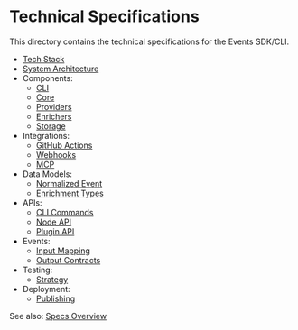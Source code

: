 # Technical Specifications

This directory contains the technical specifications for the Events SDK/CLI.

- [Tech Stack](./tech-stack.md)
- [System Architecture](./system-architecture.md)
- Components:
  - [CLI](./system-components/cli.md)
  - [Core](./system-components/core.md)
  - [Providers](./system-components/providers.md)
  - [Enrichers](./system-components/enrichers.md)
  - [Storage](./system-components/storage.md)
- Integrations:
  - [GitHub Actions](./integrations/github-actions.md)
  - [Webhooks](./integrations/webhooks.md)
  - [MCP](./integrations/mcp.md)
- Data Models:
  - [Normalized Event](./data-models/normalized-event.md)
  - [Enrichment Types](./data-models/enrichment-types.md)
- APIs:
  - [CLI Commands](./apis/cli-commands.md)
  - [Node API](./apis/node-api.md)
  - [Plugin API](./apis/plugin-api.md)
- Events:
  - [Input Mapping](./events/input-mapping.md)
  - [Output Contracts](./events/output-contracts.md)
- Testing:
  - [Strategy](./testing/strategy.md)
- Deployment:
  - [Publishing](./deployment/publishing.md)

See also: [Specs Overview](../../../specs/README.md)

